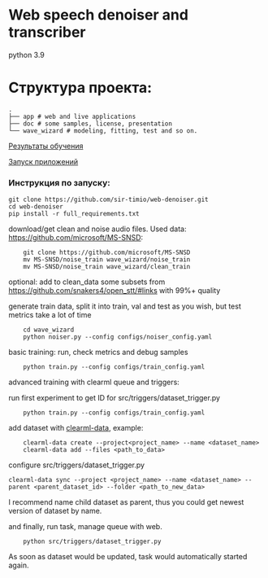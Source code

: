 # Web speech denoiser and transcriber

python 3.9

# Структура проекта:
```
.
├── app # web and live applications
├── doc # some samples, license, presentation
└── wave_wizard # modeling, fitting, test and so on.
```

[Результаты обучения](wave_wizard/README.md)

[Запуск приложений](app/README.md)

### Инструкция по запуску:
```
git clone https://github.com/sir-timio/web-denoiser.git
cd web-denoiser
pip install -r full_requirements.txt 

```
download/get clean and noise audio files. Used data: https://github.com/microsoft/MS-SNSD:

```
    git clone https://github.com/microsoft/MS-SNSD
    mv MS-SNSD/noise_train wave_wizard/noise_train
    mv MS-SNSD/noise_train wave_wizard/clean_train
```


optional: add to clean_data some subsets from https://github.com/snakers4/open_stt/#links with 99%+ quality


generate train data, split it into train, val and test as you wish, but test metrics take a lot of time

```
    cd wave_wizard
    python noiser.py --config configs/noiser_config.yaml
```

basic training:
run, check metrics and debug samples

```
    python train.py --config configs/train_config.yaml
```

advanced training with clearml queue and triggers:

run first experiment to get ID for src/triggers/dataset_trigger.py
```
    python train.py --config configs/train_config.yaml
```

add dataset with [clearml-data](https://clear.ml/docs/latest/docs/clearml_data/), example:
```
    clearml-data create --project<project_name> --name <dataset_name>
    clearml-data add --files <path_to_data>
```

configure src/triggers/dataset_trigger.py

```
clearml-data sync --project <project_name> --name <dataset_name> --parent <parent_dataset_id> --folder <path_to_new_data>
```

I recommend name child dataset as parent, thus you could get newest version of dataset by name.

and finally, run task, manage queue with web.
```
    python src/triggers/dataset_trigger.py
```

As soon as dataset would be updated, task would automatically started again.